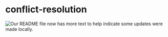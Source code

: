 # conflict-resolution

  ![Our README file now has more text to help indicate some updates were made locally.](./Images/04-vscode-updated.png)